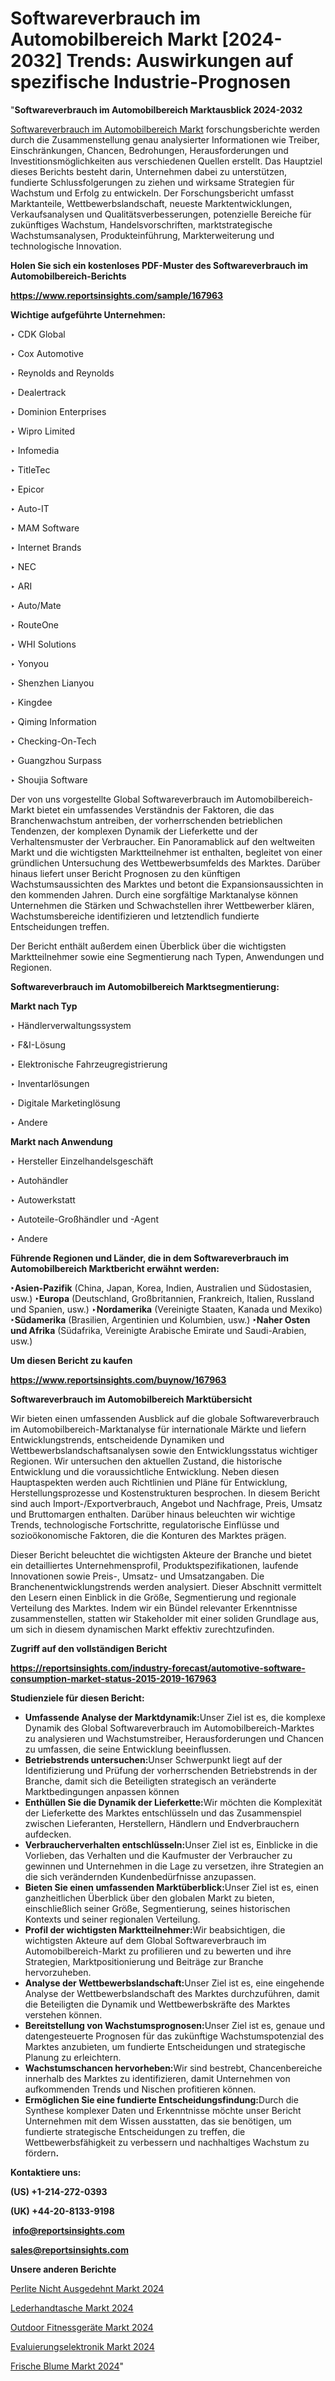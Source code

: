 # Softwareverbrauch im Automobilbereich Markt [2024-2032] Trends: Auswirkungen auf spezifische Industrie-Prognosen

"<strong><b>Softwareverbrauch im Automobilbereich Marktausblick 2024-2032</b></strong>

<a href=https://www.reportsinsights.com/sample/167963>Softwareverbrauch im Automobilbereich Markt</a> forschungsberichte werden durch die Zusammenstellung genau analysierter Informationen wie Treiber, Einschränkungen, Chancen, Bedrohungen, Herausforderungen und Investitionsmöglichkeiten aus verschiedenen Quellen erstellt. Das Hauptziel dieses Berichts besteht darin, Unternehmen dabei zu unterstützen, fundierte Schlussfolgerungen zu ziehen und wirksame Strategien für Wachstum und Erfolg zu entwickeln. Der Forschungsbericht umfasst Marktanteile, Wettbewerbslandschaft, neueste Marktentwicklungen, Verkaufsanalysen und Qualitätsverbesserungen, potenzielle Bereiche für zukünftiges Wachstum, Handelsvorschriften, marktstrategische Wachstumsanalysen, Produkteinführung, Markterweiterung und technologische Innovation.

<strong><b>Holen Sie sich ein kostenloses PDF-Muster des Softwareverbrauch im Automobilbereich-Berichts</b></strong>

<a href=https://www.reportsinsights.com/sample/167963><strong><u>https://www.reportsinsights.com/sample/167963</u></strong></a>

<strong>Wichtige aufgeführte Unternehmen:</strong>

‣ CDK Global 

‣ Cox Automotive 

‣ Reynolds and Reynolds 

‣ Dealertrack 

‣ Dominion Enterprises 

‣ Wipro Limited 

‣ Infomedia 

‣ TitleTec 

‣ Epicor 

‣ Auto-IT 

‣ MAM Software 

‣ Internet Brands 

‣ NEC 

‣ ARI 

‣ Auto/Mate 

‣ RouteOne 

‣ WHI Solutions 

‣ Yonyou 

‣ Shenzhen Lianyou 

‣ Kingdee 

‣ Qiming Information 

‣ Checking-On-Tech 

‣ Guangzhou Surpass 

‣ Shoujia Software

Der von uns vorgestellte Global Softwareverbrauch im Automobilbereich-Markt bietet ein umfassendes Verständnis der Faktoren, die das Branchenwachstum antreiben, der vorherrschenden betrieblichen Tendenzen, der komplexen Dynamik der Lieferkette und der Verhaltensmuster der Verbraucher. Ein Panoramablick auf den weltweiten Markt und die wichtigsten Marktteilnehmer ist enthalten, begleitet von einer gründlichen Untersuchung des Wettbewerbsumfelds des Marktes. Darüber hinaus liefert unser Bericht Prognosen zu den künftigen Wachstumsaussichten des Marktes und betont die Expansionsaussichten in den kommenden Jahren. Durch eine sorgfältige Marktanalyse können Unternehmen die Stärken und Schwachstellen ihrer Wettbewerber klären, Wachstumsbereiche identifizieren und letztendlich fundierte Entscheidungen treffen.

Der Bericht enthält außerdem einen Überblick über die wichtigsten Marktteilnehmer sowie eine Segmentierung nach Typen, Anwendungen und Regionen.

<strong>Softwareverbrauch im Automobilbereich Marktsegmentierung:</strong>

<strong>Markt nach Typ</strong>

‣ Händlerverwaltungssystem

‣ F&I-Lösung

‣ Elektronische Fahrzeugregistrierung

‣ Inventarlösungen

‣ Digitale Marketinglösung

‣ Andere

<strong>Markt nach Anwendung</strong>

‣ Hersteller Einzelhandelsgeschäft

‣ Autohändler

‣ Autowerkstatt

‣ Autoteile-Großhändler und -Agent

‣ Andere

<strong><b>Führende Regionen und Länder, die in dem Softwareverbrauch im Automobilbereich Marktbericht erwähnt werden:</b></strong>

<strong><b>‣Asien-Pazifik</b></strong> (China, Japan, Korea, Indien, Australien und Südostasien, usw.)
<strong><b>‣Europa</b></strong> (Deutschland, Großbritannien, Frankreich, Italien, Russland und Spanien, usw.)
‣<strong><b>Nordamerika</b></strong> (Vereinigte Staaten, Kanada und Mexiko)
<strong><b>‣Südamerika</b></strong> (Brasilien, Argentinien und Kolumbien, usw.)
<strong><b>‣Naher Osten und Afrika</b></strong> (Südafrika, Vereinigte Arabische Emirate und Saudi-Arabien, usw.)

<strong>Um diesen Bericht zu kaufen</strong>

<a href=https://www.reportsinsights.com/buynow/167963><strong><u>https://www.reportsinsights.com/buynow/167963</u></strong></a>

<strong>Softwareverbrauch im Automobilbereich Marktübersicht</strong>

Wir bieten einen umfassenden Ausblick auf die globale Softwareverbrauch im Automobilbereich-Marktanalyse für internationale Märkte und liefern Entwicklungstrends, entscheidende Dynamiken und Wettbewerbslandschaftsanalysen sowie den Entwicklungsstatus wichtiger Regionen. Wir untersuchen den aktuellen Zustand, die historische Entwicklung und die voraussichtliche Entwicklung. Neben diesen Hauptaspekten werden auch Richtlinien und Pläne für Entwicklung, Herstellungsprozesse und Kostenstrukturen besprochen. In diesem Bericht sind auch Import-/Exportverbrauch, Angebot und Nachfrage, Preis, Umsatz und Bruttomargen enthalten. Darüber hinaus beleuchten wir wichtige Trends, technologische Fortschritte, regulatorische Einflüsse und sozioökonomische Faktoren, die die Konturen des Marktes prägen.

Dieser Bericht beleuchtet die wichtigsten Akteure der Branche und bietet ein detailliertes Unternehmensprofil, Produktspezifikationen, laufende Innovationen sowie Preis-, Umsatz- und Umsatzangaben. Die Branchenentwicklungstrends werden analysiert. Dieser Abschnitt vermittelt den Lesern einen Einblick in die Größe, Segmentierung und regionale Verteilung des Marktes. Indem wir ein Bündel relevanter Erkenntnisse zusammenstellen, statten wir Stakeholder mit einer soliden Grundlage aus, um sich in diesem dynamischen Markt effektiv zurechtzufinden.

<strong>Zugriff auf den vollständigen Bericht</strong>

<a href=https://reportsinsights.com/industry-forecast/automotive-software-consumption-market-status-2015-2019-167963><strong>https://reportsinsights.com/industry-forecast/automotive-software-consumption-market-status-2015-2019-167963</strong></a>

<strong>Studienziele für diesen Bericht:</strong>
<ul>
  <li><strong>Umfassende Analyse der Marktdynamik:</strong>Unser Ziel ist es, die komplexe Dynamik des Global Softwareverbrauch im Automobilbereich-Marktes zu analysieren und Wachstumstreiber, Herausforderungen und Chancen zu umfassen, die seine Entwicklung beeinflussen.</li>
  <li><strong>Betriebstrends untersuchen:</strong>Unser Schwerpunkt liegt auf der Identifizierung und Prüfung der vorherrschenden Betriebstrends in der Branche, damit sich die Beteiligten strategisch an veränderte Marktbedingungen anpassen können</li>
  <li><strong>Enthüllen Sie die Dynamik der Lieferkette:</strong>Wir möchten die Komplexität der Lieferkette des Marktes entschlüsseln und das Zusammenspiel zwischen Lieferanten, Herstellern, Händlern und Endverbrauchern aufdecken.</li>
  <li><strong>Verbraucherverhalten entschlüsseln:</strong>Unser Ziel ist es, Einblicke in die Vorlieben, das Verhalten und die Kaufmuster der Verbraucher zu gewinnen und Unternehmen in die Lage zu versetzen, ihre Strategien an die sich verändernden Kundenbedürfnisse anzupassen.</li>
  <li><strong>Bieten Sie einen umfassenden Marktüberblick:</strong>Unser Ziel ist es, einen ganzheitlichen Überblick über den globalen Markt zu bieten, einschließlich seiner Größe, Segmentierung, seines historischen Kontexts und seiner regionalen Verteilung.</li>
  <li><strong>Profil der wichtigsten Marktteilnehmer:</strong>Wir beabsichtigen, die wichtigsten Akteure auf dem Global Softwareverbrauch im Automobilbereich-Markt zu profilieren und zu bewerten und ihre Strategien, Marktpositionierung und Beiträge zur Branche hervorzuheben.</li>
  <li><strong>Analyse der Wettbewerbslandschaft:</strong>Unser Ziel ist es, eine eingehende Analyse der Wettbewerbslandschaft des Marktes durchzuführen, damit die Beteiligten die Dynamik und Wettbewerbskräfte des Marktes verstehen können.</li>
  <li><strong>Bereitstellung von Wachstumsprognosen:</strong>Unser Ziel ist es, genaue und datengesteuerte Prognosen für das zukünftige Wachstumspotenzial des Marktes anzubieten, um fundierte Entscheidungen und strategische Planung zu erleichtern.</li>
  <li><strong>Wachstumschancen hervorheben:</strong>Wir sind bestrebt, Chancenbereiche innerhalb des Marktes zu identifizieren, damit Unternehmen von aufkommenden Trends und Nischen profitieren können.</li>
  <li><strong>Ermöglichen Sie eine fundierte Entscheidungsfindung:</strong>Durch die Synthese komplexer Daten und Erkenntnisse möchte unser Bericht Unternehmen mit dem Wissen ausstatten, das sie benötigen, um fundierte strategische Entscheidungen zu treffen, die Wettbewerbsfähigkeit zu verbessern und nachhaltiges Wachstum zu fördern<strong>.</strong></li>
</ul>
<strong>Kontaktiere uns:</strong>

<strong>(US) +1-214-272-0393</strong>

<strong>(UK) +44-20-8133-9198</strong>

<strong> </strong><a href=info@reportsinsights.com><strong><u>info@reportsinsights.com</u></strong></a>

<a href=sales@reportsinsights.com><strong><u>sales@reportsinsights.com</u></strong></a>

<strong>Unsere anderen Berichte</strong>

<a href=https://de.linkedin.com/pulse/perlite-nicht-ausgedehnt-markt-2024-2031-innovative-uadof/>Perlite Nicht Ausgedehnt Markt 2024</a>

<a href=https://de.linkedin.com/pulse/lederhandtasche-markt-hauptakteure-produktionsprozessanalyse-ozarf/>Lederhandtasche Markt 2024</a>

<a href=https://de.linkedin.com/pulse/outdoor-fitnessgeräte-markt-2024-aktuelles-0xnzf/>Outdoor Fitnessgeräte Markt 2024</a>

<a href=https://de.linkedin.com/pulse/evaluierungselektronik-markt-aktuelles-szenario-qrbjf/>Evaluierungselektronik Markt 2024</a>

<a href=https://de.linkedin.com/pulse/frische-blume-markt-2024-steigende-trends-geschäftsmöglichkeiten-883hf/>Frische Blume Markt 2024</a>"
